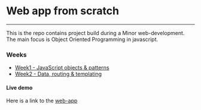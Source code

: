 # Web app from scratch
***

This is the repo contains project build during a Minor web-development. The main focus is Object Oriented Programming in javascript.

### Weeks
- [Week1 - JavaScript objects & patterns](https://github.com/eltongonc/web_app_from_scratch/tree/master/week1)
- [Week2 - Data, routing & templating](https://github.com/eltongonc/web_app_from_scratch/tree/master/week2)

#### Live demo
Here is a link to the [web-app](http://eltongoncalves.com/minor/)
